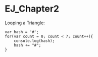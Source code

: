 # EJ_Chapter2

Looping a Triangle: 
```
var hash = '#';
for(var count = 0; count < 7; count++){ 
    console.log(hash);
    hash += "#";
}
```
